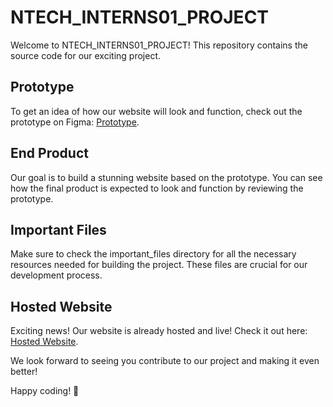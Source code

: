 # NTECH_INTERNS01_PROJECT

Welcome to NTECH_INTERNS01_PROJECT! This repository contains the source code for our exciting project.

## Prototype

To get an idea of how our website will look and function, check out the prototype on Figma: [Prototype](https://www.figma.com/proto/FGUutoHOqZYapK3rfigotx/NTECH_INTERNS01_PROJECT?page-id=0%3A1&type=design&node-id=0-4746&viewport=230%2C176%2C0.19&t=covP9Dy2zo97mW72-1&scaling=min-zoom&starting-point-node-id=0%3A4746&show-proto-sidebar=1).

## End Product

Our goal is to build a stunning website based on the prototype. You can see how the final product is expected to look and function by reviewing the prototype.

## Important Files

Make sure to check the important_files directory for all the necessary resources needed for building the project. These files are crucial for our development process.

## Hosted Website

Exciting news! Our website is already hosted and live! Check it out here: [Hosted Website](https://dnp-lr.github.io/NTECH_INTERNS01_PROJECT).

We look forward to seeing you contribute to our project and making it even better!

Happy coding! 🚀
